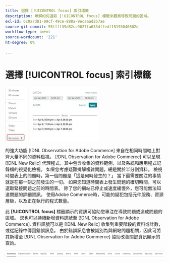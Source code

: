 ```yaml
---
title: 選擇 [!UICONTROL focus] 索引標籤
description: 瞭解如何選取 [!UICONTROL focus] 標籤來觀察導致問題的區域。
exl-id: 6c0a7d81-09cf-49ce-888a-9ecaaad2b7ae
source-git-commit: 95ffff39d82cc9027fa633dffedf15193040802d
workflow-type: tm+mt
source-wordcount: '221'
ht-degree: 0%

---
```


# 選擇 [!UICONTROL focus] 索引標籤

![選擇焦點標籤](../../assets/tools/observation-for-adobe-commerce/choosing-the-focus-tabs-1.jpg)

的強大功能 [!DNL Observation for Adobe Commerce] 來自在相同時間軸上對齊大量不同的資料檢視。 [!DNL Observation for Adobe Commerce] 可以呈現 [!DNL New Relic] 代理程式，其中包含收集的資料範例，以及系統和應用程式記錄檔的視覺化檢視。 如果您考慮疑難排解複雜問題，總是關於半分割資料。 檢視時間表上的問題時，第一個問題是「這是何時發生的？」 當下最需要關注的事情就是在那一刻之前發生的一切。 如果您知道時間表上發生問題的確切時間，可以選取緊接問題之前的時間表。 除了您的網站已停止或速度緩慢外，您可能無法知道問題的詳細資訊。 使用Adobe Commerce時，可能的疑犯包括元件服務、資源層級，以及正在執行的程式數量。

此 **[!UICONTROL focus]** 標籤顯示的資訊可協助您專注在導致問題或造成問題的區域。 您也可以持續新增資料訊號至 [!DNL Observation for Adobe Commerce]. 資料訊號可以是 [!DNL New Relic] 收集到重要階段的資料或計數，或從記錄中傳回錯誤訊息。 由於錯誤訊息會被識別為與網站問題相關，因此可將其新增至 [!DNL Observation for Adobe Commerce] 協助改善關鍵資訊顯示的查詢。

![選擇焦點標籤](../../assets/tools/observation-for-adobe-commerce/choosing-the-focus-tabs-2.jpeg)

